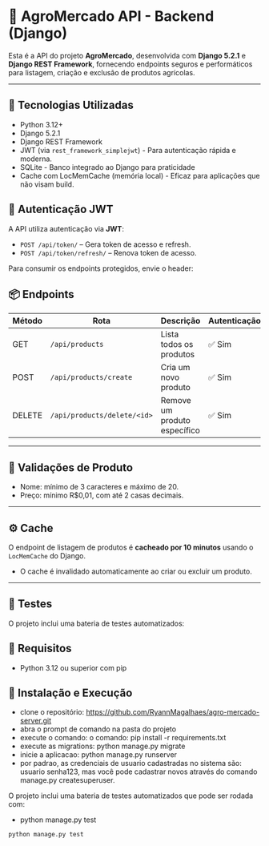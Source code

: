 # 🐍 AgroMercado API - Backend (Django)

Esta é a API do projeto **AgroMercado**, desenvolvida com **Django 5.2.1** e **Django REST Framework**, fornecendo endpoints seguros e performáticos para listagem, criação e exclusão de produtos agrícolas.

---

## 🚀 Tecnologias Utilizadas

- Python 3.12+
- Django 5.2.1
- Django REST Framework
- JWT (via `rest_framework_simplejwt`) - Para autenticação rápida e moderna.
- SQLite - Banco integrado ao Django para praticidade
- Cache com LocMemCache (memória local) - Eficaz para aplicações que não visam build.

## 🔐 Autenticação JWT

A API utiliza autenticação via **JWT**:

- `POST /api/token/` – Gera token de acesso e refresh.
- `POST /api/token/refresh/` – Renova token de acesso.

Para consumir os endpoints protegidos, envie o header:

## 📦 Endpoints

| Método | Rota                     | Descrição                     | Autenticação |
|--------|--------------------------|-------------------------------|--------------|
| GET    | `/api/products`          | Lista todos os produtos       | ✅ Sim       |
| POST   | `/api/products/create`   | Cria um novo produto          | ✅ Sim       |
| DELETE | `/api/products/delete/<id>` | Remove um produto específico | ✅ Sim       |

---

## 💾 Validações de Produto

- Nome: mínimo de 3 caracteres e máximo de 20.
- Preço: mínimo R$0,01, com até 2 casas decimais.

---

## ⚙️ Cache

O endpoint de listagem de produtos é **cacheado por 10 minutos** usando o `LocMemCache` do Django.

- O cache é invalidado automaticamente ao criar ou excluir um produto.

---

## 🧪 Testes

O projeto inclui uma bateria de testes automatizados:

## 👀 Requisitos
- Python 3.12 ou superior com pip

## 🚀 Instalação e Execução
- clone o repositório: https://github.com/RyannMagalhaes/agro-mercado-server.git
- abra o prompt de comando na pasta do projeto 
- execute o comando: o comando: pip install -r requirements.txt
- execute as migrations: python manage.py migrate
- inicie a aplicacao: python manage.py runserver
- por padrao, as credenciais de usuario cadastradas no sistema são: usuario senha123, mas você pode cadastrar novos através do comando manage.py createsuperuser.

O projeto inclui uma bateria de testes automatizados que pode ser rodada com:
- python manage.py test

```bash
python manage.py test

